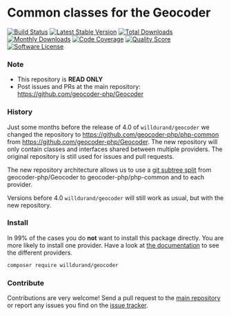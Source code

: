 # Common classes for the Geocoder
[![Build Status](https://travis-ci.org/geocoder-php/php-common.svg?branch=master)](http://travis-ci.org/geocoder-php/php-common)
[![Latest Stable Version](https://poser.pugx.org/willdurand/geocoder/v/stable)](https://packagist.org/packages/willdurand/geocoder)
[![Total Downloads](https://poser.pugx.org/willdurand/geocoder/downloads)](https://packagist.org/packages/willdurand/geocoder)
[![Monthly Downloads](https://poser.pugx.org/willdurand/geocoder/d/monthly.png)](https://packagist.org/packages/willdurand/geocoder)
[![Code Coverage](https://img.shields.io/scrutinizer/coverage/g/geocoder-php/php-common.svg?style=flat-square)](https://scrutinizer-ci.com/g/geocoder-php/php-common)
[![Quality Score](https://img.shields.io/scrutinizer/g/geocoder-php/php-common.svg?style=flat-square)](https://scrutinizer-ci.com/g/geocoder-php/php-common)
[![Software License](https://img.shields.io/badge/license-MIT-brightgreen.svg?style=flat-square)](LICENSE)

### Note

* This repository is **READ ONLY**
* Post issues and PRs at the main repository: https://github.com/geocoder-php/Geocoder

### History

Just some months before the release of 4.0 of `willdurand/geocoder` we changed the repository to https://github.com/geocoder-php/php-common
from https://github.com/geocoder-php/Geocoder. The new repository will only contain classes and interfaces shared between 
multiple providers. The original repository is still used for issues and pull requests. 

The new repository architecture allows us to use a [git subtree split](www.subtreesplit.com) from geocoder-php/Geocoder
to geocoder-php/php-common and to each provider. 

Versions before 4.0 `willdurand/geocoder` will still work as usual, but with the new repository. 


### Install

In 99% of the cases you do **not** want to install this package directly. You are more likely to install one provider. 
Have a look at [the documentation](https://github.com/geocoder-php/Geocoder) to see the different providers. 

```bash
composer require willdurand/geocoder
```

### Contribute

Contributions are very welcome! Send a pull request to the [main repository](https://github.com/geocoder-php/Geocoder) or 
report any issues you find on the [issue tracker](https://github.com/geocoder-php/Geocoder/issues).
